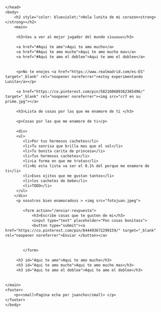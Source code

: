 <!doctype html>
<html lang="es">
    <head>
        <title>Paginaparalunis</title>
        
    
    </head>
    <body>
        <h2 style="color: blueviolet;">Hola lunita de mi corazon<strong></strong></h2>
        <main>

         <h3>Vas a ver al mejor jugador del mundo siuuuuu</h3>

         <a href="#Aqui te amo">Aqui te amo mucho</a>
         <a href="#Aqui te amo mucho">Aqui te amo mucho mas</a>
         <a href="#Aqui te amo el doblee">Aqui te amo el doblee</a>

         
         <p>No te enojes <a href="https://www.realmadrid.com/es-ES" target="_blank" rel="noopener noreferrer">estoy experimentando Lunita</a></p>

         <a href="https://co.pinterest.com/pin/582160689362365496/" target="_blank" rel="noopener noreferrer"><img src="cr7 en su prime.jpg"></a>

         <h3>Lista de cosas por las que me enamore de ti </h3>

         <p>Cosas por las que me enamore de ti</p>

         <div>
         <ul>
            <li>Por tus hermosos cachetes</li>
            <li>Tu sonrisa que brilla mas que el sol</li>
            <li>Tu bonita carita de princesa</li>
            <li>Tus hermosos cachetes</li>
            <li>La forma en que me tratas</li>
            <li>Ni esta lista va ser el 0.1% del porque me enamore de ti</li>
            <li>Esos ojitos que me gustan tantos</li>
            <li>los cachetes de bebe</li>
            <li>TODO</li>
         </ul>
        </div>
         <p nosotros bien enamoradoss > <img src="fotojuan.jpeg">

            <form action="/enviar-respuesta">
                <h3>Escribe cosas que te gusten de mi</h3>
                <input type="text" placeholder="Pon cosas bonitass">
                <button type="submit"><a href="https://co.pinterest.com/pin/844493672299159/" target="_blank" rel="noopener noreferrer">Enviar </button></a>
                

            </form>

         <h3 id="Aqui te amo">Aqui te amo mucho</h3>
         <h3 id="Aqui te amo mucho">Aqui te amo mucho mas</h3>
         <h3 id="Aqui te amo el doblee">Aqui te amo el doblee</h3>
        

    </main>
    <footer>
        <p><small>Pagina echa por juancho</small> </p>
    </footer>
    </body>
</html>
